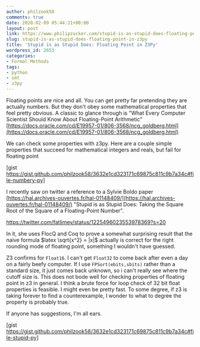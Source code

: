 ```yaml
---
author: philzook58
comments: true
date: 2020-02-09 05:44:21+00:00
layout: post
link: https://www.philipzucker.com/stupid-is-as-stupid-does-floating-point-in-z3py/
slug: stupid-is-as-stupid-does-floating-point-in-z3py
title: 'Stupid is as Stupid Does: Floating Point in Z3Py'
wordpress_id: 2653
categories:
- Formal Methods
tags:
- python
- smt
- z3py
---
```





Floating points are nice and all. You can get pretty far pretending they are actually numbers. But they don't obey some mathematical properties that feel pretty obvious. A classic to glance through is "What Every Computer Scientist Should Know About Floating-Point Arithmetic" [https://docs.oracle.com/cd/E19957-01/806-3568/ncg_goldberg.html](https://docs.oracle.com/cd/E19957-01/806-3568/ncg_goldberg.html)







We can check some properties with z3py. Here are a couple simple properties that succeed for mathematical integers and reals, but fail for floating point 





[gist https://gist.github.com/philzook58/3632e1cd323171c69875c811c9b7a34c#file-numbery-py]





I recently saw on twitter a reference to a Sylvie Boldo paper [https://hal.archives-ouvertes.fr/hal-01148409/](https://hal.archives-ouvertes.fr/hal-01148409/) "Stupid is as Stupid Does: Taking the Square Root of the Square of a Floating-Point Number".








https://twitter.com/fatlimey/status/1225496023553978369?s=20








In it, she uses FlocQ and Coq to prove a somewhat surprising result that the naive formula $latex \sqrt{x^2} = |x|$ actually is correct for the right rounding mode of floating point, something I wouldn't have guessed.







Z3 confirms for `Float16`. I can't get `Float32` to come back after even a day on a fairly beefy computer. If I use `FPSort(ebits,sbits)` rather than a standard size, it just comes back unknown, so i can't really see where the cutoff size is. This does not bode well for checking properties of floating point in z3 in general. I think a brute force for loop check of 32 bit float properties is feasible. I might even be pretty fast. To some degree, if z3 is taking forever to find a counterexample, I wonder to what to degree the property is probably true.







If anyone has suggestions, I'm all ears.





[gist https://gist.github.com/philzook58/3632e1cd323171c69875c811c9b7a34c#file-stupid-py]


